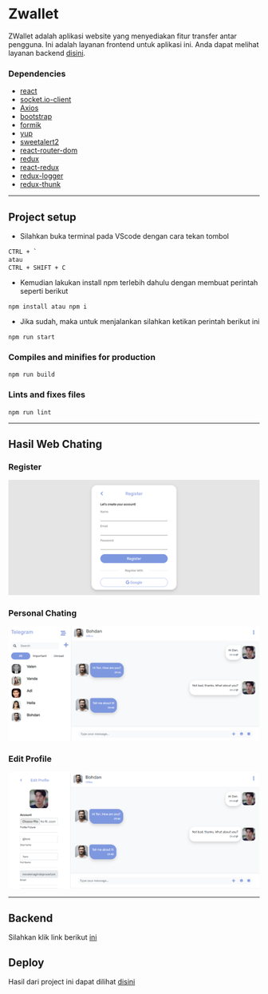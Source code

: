 # Zwallet

ZWallet adalah aplikasi website yang menyediakan fitur transfer antar pengguna. Ini adalah layanan frontend untuk aplikasi ini. Anda dapat melihat layanan backend [disini](https://github.com/nevalenaginda/Backend-Zwallet/tree/week2).


### Dependencies
- [react](https://www.npmjs.com/package/react)
- [socket.io-client](https://www.npmjs.com/package/socket.io-client)
- [Axios](https://www.npmjs.com/package/axios)
- [bootstrap](https://www.npmjs.com/package/bootstrap)
- [formik](https://www.npmjs.com/package/formik)
- [yup](https://www.npmjs.com/package/yup)
- [sweetalert2](https://www.npmjs.com/package/sweetalert2)
- [react-router-dom](https://www.npmjs.com/package/react-router-dom)
- [redux](https://www.npmjs.com/package/redux)
- [react-redux](https://www.npmjs.com/package/react-redux)
- [redux-logger](https://www.npmjs.com/package/redux-logger)
- [redux-thunk](https://www.npmjs.com/search?q=redux-thunk)

---

## Project setup

- Silahkan buka terminal pada VScode dengan cara tekan tombol
```
CTRL + ` 
atau
CTRL + SHIFT + C
```

- Kemudian lakukan install npm terlebih dahulu dengan membuat perintah seperti berikut
```
npm install atau npm i
```

- Jika sudah, maka untuk menjalankan silahkan ketikan perintah berikut ini
```
npm run start
```

### Compiles and minifies for production
```
npm run build
```

### Lints and fixes files
```
npm run lint
```
---


## Hasil Web Chating

### Register
![capture1](https://github.com/nevalenaginda/frontend-react-chat/blob/main/Screen%20Shots/screencapture-localhost-3000-register-2021-05-04-10_08_49.png)

### Personal Chating
![Capture3](https://github.com/nevalenaginda/frontend-react-chat/blob/main/Screen%20Shots/screencapture-localhost-3000-chat-2021-05-04-15_54_54.png)

### Edit Profile
![Capture5](https://github.com/nevalenaginda/frontend-react-chat/blob/main/Screen%20Shots/screencapture-localhost-3000-chat-2021-05-04-15_57_04.png)

---

## Backend
Silahkan klik link berikut [ini](https://github.com/nevalenaginda/Backend-Zwallet/tree/week2)

## Deploy
Hasil dari project ini dapat dilihat [disini](http://100.25.29.134:5010/)
